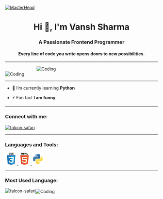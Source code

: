 [![MasterHead](https://user-images.githubusercontent.com/74750414/167504857-4129cbc1-2d10-4478-be39-3c1a3bee2dbc.gif)](https://rishavchanda.io)
<h1 align="center">Hi 👋, I'm Vansh Sharma</h1>
<h3 align="center">A Passionate Frontend Programmer</h3>
<h4 align="center">Every line of code you write opens doors to new possibilities.</h4>

<hr>

<img align="right" alt="Coding" width="400" src="https://cdn.dribbble.com/users/1162077/screenshots/3848914/programmer.gif">

<br>

<img alt="Coding" width="450" height="300" src="https://preview.redd.it/i-developed-a-new-game-development-course-on-javascript-v0-4p1z45qks7xb1.gif?width=750&auto=webp&s=7371d4bc8fb6abed70e086f66ebacf3d70005995">

<hr>

- 🌱 I’m currently learning **Python**

- ⚡ Fun fact **I am funny**

<hr>
<h3 align="left">Connect with me:</h3>
<p align="left">
<a href="https://instagram.com/vansh.xplore" target="blank"><img align="center" src="https://raw.githubusercontent.com/rahuldkjain/github-profile-readme-generator/master/src/images/icons/Social/instagram.svg" alt="falcon.safari" height="30" width="40" /></a>
</p>

<hr>
<h3 align="left">Languages and Tools:</h3>
<p align="left"> <a href="https://www.w3schools.com/css/" target="_blank" rel="noreferrer"> <img src="https://raw.githubusercontent.com/devicons/devicon/master/icons/css3/css3-original-wordmark.svg" alt="css3" width="40" height="40"/> </a> <a href="https://www.w3.org/html/" target="_blank" rel="noreferrer"> <img src="https://raw.githubusercontent.com/devicons/devicon/master/icons/html5/html5-original-wordmark.svg" alt="html5" width="40" height="40"/> </a> <a href="https://www.python.org" target="_blank" rel="noreferrer"> <img src="https://raw.githubusercontent.com/devicons/devicon/master/icons/python/python-original.svg" alt="python" width="40" height="40"/> </a> </p>

<hr>

<h3 align="left">Most Used Language:</h3>
<p><img align="left" src="https://github-readme-stats.vercel.app/api/top-langs?username=vansh-xplore&show_icons=true&locale=en&layout=compact" alt="falcon-safari" /></p>

<img align="center" alt="Coding" width="400" src="https://media.tenor.com/mH_Sq3JI3jkAAAAi/helloworld-programming.gif">
